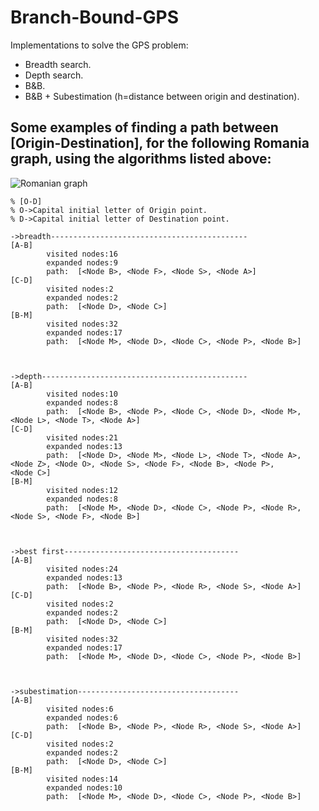 # Branch-Bound-GPS
Implementations to solve the GPS problem:
- Breadth search.
- Depth search.
- B&B.
- B&B + Subestimation (h=distance between origin and destination).



## Some examples of finding a path between [Origin-Destination], for the following Romania graph, using the algorithms listed above:

![Romanian graph](https://i1.wp.com/aiandgames.com/wp-content/uploads/2015/12/romania-graph.png?fit=892%2C588&ssl=1)

```
% [O-D]
% O->Capital initial letter of Origin point.
% D->Capital initial letter of Destination point.

->breadth--------------------------------------------
[A-B]
        visited nodes:16
        expanded nodes:9
        path:  [<Node B>, <Node F>, <Node S>, <Node A>]
[C-D]
        visited nodes:2
        expanded nodes:2
        path:  [<Node D>, <Node C>]
[B-M]
        visited nodes:32
        expanded nodes:17
        path:  [<Node M>, <Node D>, <Node C>, <Node P>, <Node B>]



->depth----------------------------------------------
[A-B]
        visited nodes:10
        expanded nodes:8
        path:  [<Node B>, <Node P>, <Node C>, <Node D>, <Node M>, <Node L>, <Node T>, <Node A>]
[C-D]
        visited nodes:21
        expanded nodes:13
        path:  [<Node D>, <Node M>, <Node L>, <Node T>, <Node A>, <Node Z>, <Node O>, <Node S>, <Node F>, <Node B>, <Node P>,
<Node C>]
[B-M]
        visited nodes:12
        expanded nodes:8
        path:  [<Node M>, <Node D>, <Node C>, <Node P>, <Node R>, <Node S>, <Node F>, <Node B>]



->best first---------------------------------------
[A-B]
        visited nodes:24
        expanded nodes:13
        path:  [<Node B>, <Node P>, <Node R>, <Node S>, <Node A>]
[C-D]
        visited nodes:2
        expanded nodes:2
        path:  [<Node D>, <Node C>]
[B-M]
        visited nodes:32
        expanded nodes:17
        path:  [<Node M>, <Node D>, <Node C>, <Node P>, <Node B>]



->subestimation------------------------------------
[A-B]
        visited nodes:6
        expanded nodes:6
        path:  [<Node B>, <Node P>, <Node R>, <Node S>, <Node A>]
[C-D]
        visited nodes:2
        expanded nodes:2
        path:  [<Node D>, <Node C>]
[B-M]
        visited nodes:14
        expanded nodes:10
        path:  [<Node M>, <Node D>, <Node C>, <Node P>, <Node B>]
```

